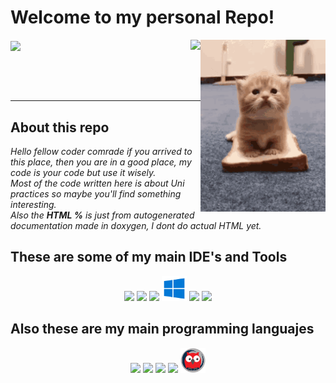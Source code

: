 # Welcome to my personal Repo!
<img width="200" height="275" align="right" src="https://github.com/AdrianGrassin/AdrianGrassin/blob/main/kitty-cat-sandwich.gif" /> <img align="right" src="https://github.com/AdrianGrassin/AdrianGrassin/blob/main/eb5.gif" /> <a href="https://github.com/anuraghazra/github-readme-stats">
  <img align="center" src="https://github-readme-stats.vercel.app/api/top-langs/?username=AdrianGrassin&layout=compact&show_icons=true&count_private=true&include_all_commits=true&theme=dracula&hide_border=true" /> 
</a> 

<br><br><br>

--------------------------------------------------
## About this repo

<em>Hello fellow coder comrade if you arrived to this place, then you are in a good place, my code is your code but use it wisely. <br>
Most of the code written here is about Uni practices so maybe you'll find something interesting. <br>
Also the **HTML %** is just from autogenerated documentation made in doxygen, I dont do actual HTML yet.</em>
  
## These are some of my main IDE's and Tools
  <p align="center">
     <code><img width="40" src="https://resources.jetbrains.com/storage/products/clion/img/meta/clion_logo_300x300.png"></code>
     <code><img width="40" src="https://upload.wikimedia.org/wikipedia/commons/thumb/c/c0/WebStorm_Icon.svg/1200px-WebStorm_Icon.svg.png"></code>
     <code><img width="40" src="https://upload.wikimedia.org/wikipedia/commons/d/d5/Virtualbox_logo.png?20150209215936"></code>
     <code><img width="40" src="https://github.com/AdrianGrassin/AdrianGrassin/blob/main/Windows-10-Icon.png"></code>
     <code><img width="40" src="https://upload.wikimedia.org/wikipedia/commons/thumb/f/f1/Icons8_flat_linux.svg/2048px-Icons8_flat_linux.svg.png"></code>
     <code><img width="40" src="https://upload.wikimedia.org/wikipedia/commons/thumb/9/9a/Visual_Studio_Code_1.35_icon.svg/2048px-Visual_Studio_Code_1.35_icon.svg.png"></code>

   </p>

## Also these are my main programming languajes
  <p align="center">
     <code><img width="40" src="https://user-images.githubusercontent.com/42747200/46140125-da084900-c26d-11e8-8ea7-c45ae6306309.png"></code>
     <code><img width="45" src="https://upload.wikimedia.org/wikipedia/commons/thumb/8/83/Eo_circle_blue_white_letter-c.svg/1200px-Eo_circle_blue_white_letter-c.svg.png"></code>
     <code><img width="40" src="https://user-images.githubusercontent.com/72519537/215605881-e89835a4-524f-4b76-91aa-4726ffe46336.png"></code>
     <code><img width="90" src="https://upload.wikimedia.org/wikipedia/commons/thumb/8/82/Gnu-bash-logo.svg/1200px-Gnu-bash-logo.svg.png"></code>
     <code><img width="40" src="https://github.com/AdrianGrassin/AdrianGrassin/blob/main/pluginIcon.png"></code>
   </p>
